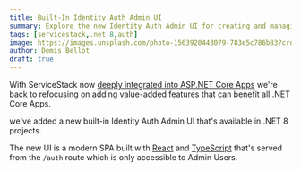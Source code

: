 ```yaml
---
title: Built-In Identity Auth Admin UI
summary: Explore the new Identity Auth Admin UI for creating and managing Identity Auth users in .NET 8  
tags: [servicestack,.net 8,auth]
image: https://images.unsplash.com/photo-1563920443079-783e5c786b83?crop=entropy&fit=crop&h=1000&w=2000
author: Demis Bellot
draft: true
---
```


With ServiceStack now [deeply integrated into ASP.NET Core Apps](/posts/servicestack-endpoint-routing) we're back to
refocusing on adding value-added features that can benefit all .NET Core Apps.



we've added a new built-in Identity Auth Admin UI that's available in .NET 8 projects. 

The new UI is a modern SPA built with [React](https://reactjs.org/) and [TypeScript](https://www.typescriptlang.org/) 
that's served from the `/auth` route which is only accessible to Admin Users.

